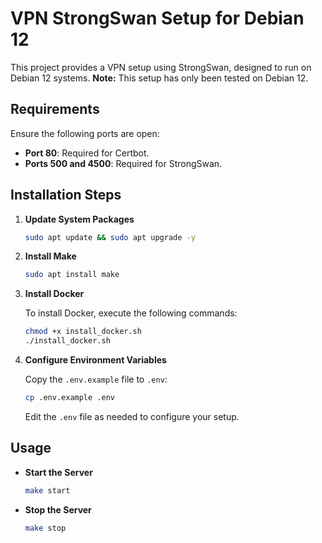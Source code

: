 # VPN StrongSwan Setup for Debian 12

This project provides a VPN setup using StrongSwan, designed to run on Debian 12 systems. **Note:** This setup has only been tested on Debian 12.

## Requirements

Ensure the following ports are open:

- **Port 80**: Required for Certbot.
- **Ports 500 and 4500**: Required for StrongSwan.

## Installation Steps

1. **Update System Packages**

   ```bash
   sudo apt update && sudo apt upgrade -y
   ```

2. **Install Make**

   ```bash
   sudo apt install make
   ```

3. **Install Docker**

   To install Docker, execute the following commands:

   ```bash
   chmod +x install_docker.sh
   ./install_docker.sh
   ```

4. **Configure Environment Variables**

   Copy the `.env.example` file to `.env`:

   ```bash
   cp .env.example .env
   ```

   Edit the `.env` file as needed to configure your setup.

## Usage

- **Start the Server**

  ```bash
  make start
  ```

- **Stop the Server**
  ```bash
  make stop
  ```
